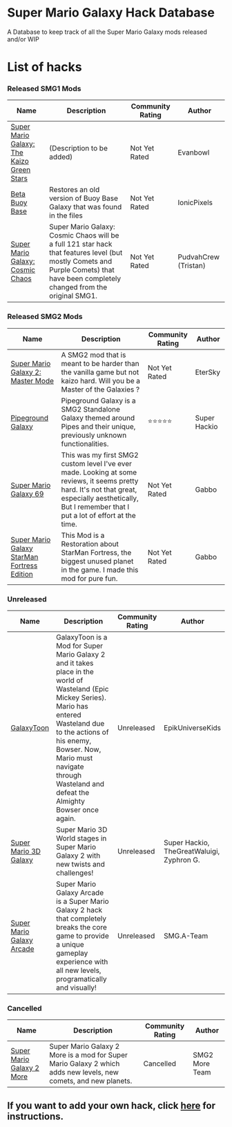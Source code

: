 # Super Mario Galaxy Hack Database

A Database to keep track of all the Super Mario Galaxy mods released and/or WIP

# List of hacks

### Released SMG1 Mods

| Name | Description | Community Rating | Author |
| --- | --- | --- | --- | 
| [Super Mario Galaxy: The Kaizo Green Stars](Released/SMGTKGS) | (Description to be added) | Not Yet Rated | Evanbowl |
| [Beta Buoy Base](Released/Beta_Buoy_Base) | Restores an old version of Buoy Base Galaxy that was found in the files | Not Yet Rated | IonicPixels |
| [Super Mario Galaxy: Cosmic Chaos](Released/SMGCC) | Super Mario Galaxy: Cosmic Chaos will be a full 121 star hack that features level (but mostly Comets and Purple Comets) that have been completely changed from the original SMG1. | Not Yet Rated | PudvahCrew (Tristan) |

### Released SMG2 Mods

| Name | Description | Community Rating | Author |
| --- | --- | --- | --- | 
| [Super Mario Galaxy 2: Master Mode](Released/SMG2Master) | A SMG2 mod that is meant to be harder than the vanilla game but not kaizo hard. Will you be a Master of the Galaxies ? | Not Yet Rated | EterSky |
| [Pipeground Galaxy](Released/Pipeground) | Pipeground Galaxy is a SMG2 Standalone Galaxy themed around Pipes and their unique, previously unknown functionalities. | ⭐⭐⭐⭐⭐ | Super Hackio |
| [Super Mario Galaxy 69](Released/SMG69) | This was my first SMG2 custom level I've ever made. Looking at some reviews, it seems pretty hard. It's not that great, especially aesthetically, But I remember that I put a lot of effort at the time. | Not Yet Rated | Gabbo |
| [Super Mario Galaxy StarMan Fortress Edition](Released/SMGSFE) | This Mod is a Restoration about StarMan Fortress, the biggest unused planet in the game. I made this mod for pure fun. | Not Yet Rated | Gabbo |

### Unreleased

| Name | Description | Community Rating | Author |
| --- | --- | --- | --- | 
| [GalaxyToon](Unreleased/GT) | GalaxyToon is a Mod for Super Mario Galaxy 2 and it takes place in the world of Wasteland (Epic Mickey Series). Mario has entered Wasteland due to the actions of his enemy, Bowser. Now, Mario must navigate through Wasteland and defeat the Almighty Bowser once again. | Unreleased | EpikUniverseKids |
| [Super Mario 3D Galaxy](Unreleased/SM3DG) | Super Mario 3D World stages in Super Mario Galaxy 2 with new twists and challenges! | Unreleased | Super Hackio, TheGreatWaluigi, Zyphron G. |
| [Super Mario Galaxy Arcade](Unreleased/SMGA) | Super Mario Galaxy Arcade is a Super Mario Galaxy 2 hack that completely breaks the core game to provide a unique gameplay experience with all new levels, programatically and visually! | Unreleased | SMG.A-Team |

### Cancelled

| Name | Description | Community Rating | Author |
| --- | --- | --- | --- | 
| [Super Mario Galaxy 2 More](Cancelled/SMG2More) | Super Mario Galaxy 2 More is a mod for Super Mario Galaxy 2 which adds new levels, new comets, and new planets. | Cancelled | SMG2 More Team |

## If you want to add your own hack, click [here](/Other) for instructions.